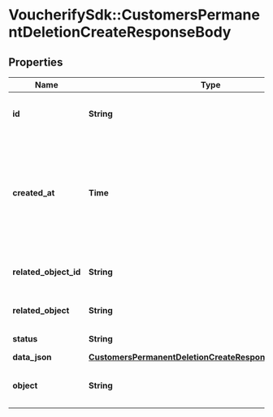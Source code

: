 # VoucherifySdk::CustomersPermanentDeletionCreateResponseBody

## Properties

| Name | Type | Description | Notes |
| ---- | ---- | ----------- | ----- |
| **id** | **String** | Unique permanent deletion object ID. | [optional] |
| **created_at** | **Time** | Timestamp representing the date and time when the customer was requested to be deleted in ISO 8601 format. | [optional] |
| **related_object_id** | **String** | Unique customer ID that is being deleted. | [optional] |
| **related_object** | **String** | Object being deleted. | [optional][default to &#39;customer&#39;] |
| **status** | **String** | Deletion status. | [optional][default to &#39;DONE&#39;] |
| **data_json** | [**CustomersPermanentDeletionCreateResponseBodyDataJson**](CustomersPermanentDeletionCreateResponseBodyDataJson.md) |  | [optional] |
| **object** | **String** | The type of the object represented by JSON. | [optional][default to &#39;pernament_deletion&#39;] |

